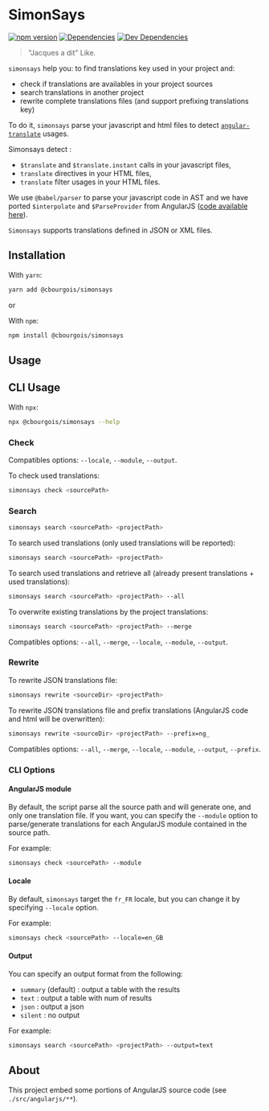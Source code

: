 # SimonSays

[![npm version](https://badgen.net/npm/v/@cbourgois/simonsays)](https://www.npmjs.com/package/@cbourgois/simonsays) [![Dependencies](https://badgen.net/david/dep/ovh-ux/manager/packages/manager/modules/core)](https://npmjs.com/package/@cbourgois/simonsays?activeTab=dependencies) [![Dev Dependencies](https://badgen.net/david/dev/ovh-ux/manager/packages/manager/modules/core)](https://npmjs.com/package/@cbourgois/simonsays?activeTab=dependencies)

> "Jacques a dit" Like.

`simonsays` help you: to find translations key used in your project and:
* check if translations are availables in your project sources
* search translations in another project
* rewrite complete translations files (and support prefixing translations key)

To do it, `simonsays` parse your javascript and html files to detect [`angular-translate`](https://github.com/angular-translate/angular-translate) usages.

Simonsays detect :
* `$translate` and `$translate.instant` calls in your javascript files,
* `translate` directives in your HTML files,
* `translate` filter usages in your HTML files.

We use `@babel/parser` to parse your javascript code in AST and we have ported `$interpolate` and `$ParseProvider` from AngularJS ([code available here](./src/angularjs)).

`Simonsays` supports translations defined in JSON or XML files.

## Installation

With `yarn`:

```bash
yarn add @cbourgois/simonsays
```

or

With `npm`:
```bash
npm install @cbourgois/simonsays
```

## Usage

## CLI Usage

With `npx`:

```bash
npx @cbourgois/simonsays --help
```

### Check

Compatibles options: `--locale`, `--module`, `--output`.

To check used translations:

```bash
simonsays check <sourcePath>
```


### Search

```bash
simonsays search <sourcePath> <projectPath>
```

To search used translations (only used translations will be reported):

```bash
simonsays search <sourcePath> <projectPath>
```

To search used translations and retrieve all (already present translations + used translations):

```bash
simonsays search <sourcePath> <projectPath> --all
```

To overwrite existing translations by the project translations:

```bash
simonsays search <sourcePath> <projectPath> --merge
```

Compatibles options: `--all`, `--merge`, `--locale`, `--module`, `--output`.

### Rewrite

To rewrite JSON translations file:

```bash
simonsays rewrite <sourceDir> <projectPath>
```

To rewrite JSON translations file and prefix translations (AngularJS code and html will be overwritten):

```bash
simonsays rewrite <sourceDir> <projectPath> --prefix=ng_
```

Compatibles options: `--all`, `--merge`, `--locale`, `--module`, `--output`, `--prefix`.


### CLI Options

#### AngularJS module

By default, the script parse all the source path and will generate one, and only one translation file.
If you want, you can specify the `--module` option to parse/generate translations for each AngularJS module contained in the source path.

For example:

```bash
simonsays check <sourcePath> --module
```

#### Locale

By default, `simonsays` target the `fr_FR` locale, but you can change it by specifying `--locale` option.

For example:

```bash
simonsays check <sourcePath> --locale=en_GB
```

#### Output

You can specify an output format from the following:

* `summary` (default) : output a table with the results
* `text` : output a table with num of results
* `json` : output a json
* `silent` : no output

For example:

```bash
simonsays search <sourcePath> <projectPath> --output=text
```

## About

This project embed some portions of AngularJS source code (see `./src/angularjs/**`).
